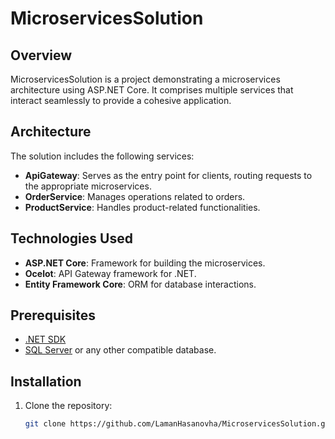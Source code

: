 # MicroservicesSolution

## Overview

MicroservicesSolution is a project demonstrating a microservices architecture using ASP.NET Core. It comprises multiple services that interact seamlessly to provide a cohesive application.

## Architecture

The solution includes the following services:

- **ApiGateway**: Serves as the entry point for clients, routing requests to the appropriate microservices.
- **OrderService**: Manages operations related to orders.
- **ProductService**: Handles product-related functionalities.

## Technologies Used

- **ASP.NET Core**: Framework for building the microservices.
- **Ocelot**: API Gateway framework for .NET.
- **Entity Framework Core**: ORM for database interactions.

## Prerequisites

- [.NET SDK](https://dotnet.microsoft.com/download)
- [SQL Server](https://www.microsoft.com/en-us/sql-server/sql-server-downloads) or any other compatible database.

## Installation

1. Clone the repository:

   ```bash
   git clone https://github.com/LamanHasanovha/MicroservicesSolution.git
